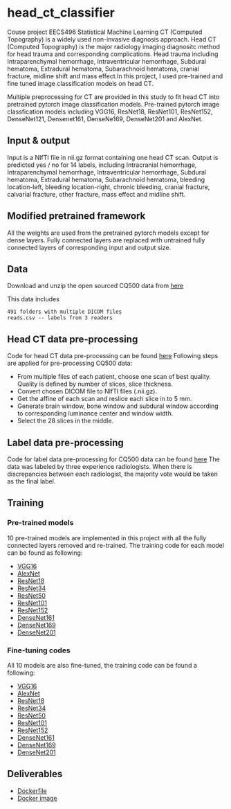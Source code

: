 # head_ct_classifier
Couse project EECS496 Statistical Machine Learning
CT (Computed Topography) is a widely used non-invasive diagnosis approach. Head CT (Computed Topography) is the major radiology imaging diagnositc method for head trauma and corresponding complications. Head trauma including Intraparenchymal hemorrhage, Intraventricular hemorrhage, Subdural hematoma, Extradural hematoma, Subarachnoid hematoma, cranial fracture, midline shift and mass effect.In this project, I used pre-trained and fine tuned image classification models on head CT.

Multiple preprocessing for CT are provided in this study to fit head CT into pretrained pytorch image classification models.
Pre-trained pytorch image classfication models including VGG16, ResNet18, ResNet101, ResNet152, DenseNet121, Densenet161, DenseNe169, DenseNet201 and AlexNet.

## Input & output
Input is a NIfTI file in nii.gz format containing one head CT scan. Output is predicted yes / no for 14 labels, including Intracranial hemorrhage, Intraparenchymal hemorrhage, Intraventricular hemorrhage, Subdural hematoma, Extradural hematoma, Subarachnoid hematoma, bleeding location-left, bleeding location-right, chronic bleeding, cranial fracture, calvarial fracture, other fracture, mass effect and midline shift.

## Modified pretrained framework
All the weights are used from the pretrained pytorch models except for dense layers. Fully connected layers are replaced with untrained fully connected layers of corresponding input and output size.

## Data
Download and unzip the open sourced CQ500 data from [here](http://headctstudy.qure.ai/dataset)

This data includes
```
491 folders with multiple DICOM files
reads.csv -- labels from 3 readers
```

## Head CT data pre-processing
Code for head CT data pre-processing can be found [here](pre-processing)
Following steps are applied for pre-processing CQ500 data:
* From multiple files of each patient, choose one scan of best quality. Quality is defined by number of slices, slice thickness.
* Convert chosen DICOM file to NIfTI files (.nii.gz).
* Get the affine of each scan and reslice each slice in to 5 mm.
* Generate brain window, bone window and subdural window according to corresponding luminance center and window width.
* Select the 28 slices in the middle.

## Label data pre-processing
Code for label data pre-processing for CQ500 data can be found [here](pre-processing)
The data was labeled by three experience radiologists. When there is discrepancies between each radiologist, the majority vote would be taken as the final label.

## Training
### Pre-trained models
10 pre-trained models are implemented in this project with all the fully connected layers removed and re-trained. The training code for each model can be found as following:

* [VGG16](code/run_pretrained_vgg16.py)
* [AlexNet](code/run_pretrained_alexnet.py)
* [ResNet18](code/run_pretrained_resnet18.py)
* [ResNet34](code/run_pretrained_resnet34.py)
* [ResNet50](code/run_pretrained_resnet50.py)
* [ResNet101](code/run_pretrained_resnet101.py)
* [ResNet152](code/run_pretrained_resnet152.py)
* [DenseNet161](code/run_pretrained_densenet161.py)
* [DenseNet169](code/run_pretrained_densenet169.py)
* [DenseNet201](code/run_pretrained_densenet201.py)

### Fine-tuning codes
All 10 models are also fine-tuned, the training code can be found a following:

* [VGG16](code/run_pretrained_vgg16_fine_tune.py)
* [AlexNet](code/run_pretrained_alexnet_fine_tune.py)
* [ResNet18](code/run_pretrained_resnet18_fine_tune.py)
* [ResNet34](code/run_pretrained_resnet34_fine_tune.py)
* [ResNet50](code/run_pretrained_resnet50_fine_tune.py)
* [ResNet101](code/run_pretrained_resnet101_fine_tune.py)
* [ResNet152](code/run_pretrained_resnet152_fine_tune.py)
* [DenseNet161](code/run_pretrained_densenet161_fine_tune.py)
* [DenseNet169](code/run_pretrained_densenet169_fine_tune.py)
* [DenseNet201](code/run_pretrained_densenet201_fine_tune.py)

## Deliverables
* [Dockerfile](Dockerfile)
* [Docker image](https://hub.docker.com/r/hanyinwang/head_ct_classifier?utm_source=docker4mac_2.2.0.3&utm_medium=repo_open&utm_campaign=referral)


